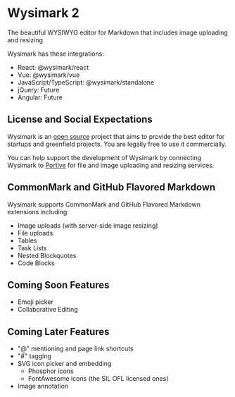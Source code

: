 # Wysimark 2

The beautiful WYSIWYG editor for Markdown that includes image uploading and resizing

Wysimark has these integrations:

- React: @wysimark/react
- Vue: @wysimark/vue
- JavaScript/TypeScript: @wysimark/standalone
- jQuery: Future
- Angular: Future

## License and Social Expectations

Wysimark is an [open source](LICENSE.md) project that aims to provide the best editor for startups and greenfield projects. You are legally free to use it commercially.

You can help support the development of Wysimark by connecting Wysimark to [Portive](https://www.portive.com) for file and image uploading and resizing services.

## CommonMark and GitHub Flavored Markdown

Wysimark supports CommonMark and GitHub Flavored Markdown extensions including:

- Image uploads (with server-side image resizing)
- File uploads
- Tables
- Task Lists
- Nested Blockquotes
- Code Blocks

## Coming Soon Features

- Emoji picker
- Collaborative Editing

## Coming Later Features

- "@" mentioning and page link shortcuts
- "#" tagging
- SVG icon picker and embedding
  - Phosphor icons
  - FontAwesome icons (the SIL OFL licensed ones)
- Image annotation
